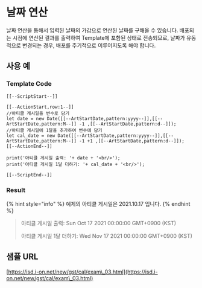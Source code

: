 # 날짜 연산

날짜 연산을 통해서 입력된 날짜의 가감으로 연산된 날짜를 구해올 수 있습니다. 배포되는 시점에 연산된 결과를 출력하여 Template에 포함된 상태로 전송되므로, 날짜가 유동적으로 변경되는 경우, 배포를 주기적으로 이루어지도록 해야 합니다.

## 사용 예&#x20;

### Template Code

```
[[--ScriptStart--]]

[[--ActionStart,row:1--]]
//아티클 게시일을 변수로 담기
let date = new Date([[--ArtStartDate,pattern:yyyy--]],[[--ArtStartDate,pattern:M--]] -1 ,[[--ArtStartDate,pattern:d--]]);
//아티클 게시일에 1달을 추가하여 변수에 담기 
let cal_date = new Date([[--ArtStartDate,pattern:yyyy--]],[[--ArtStartDate,pattern:M--]] -1 +1 ,[[--ArtStartDate,pattern:d--]]);
[[--ActionEnd--]]

print('아티클 게시일 출력: '+ date + '<br/>');
print('아티클 게시일 1달 더하기: '+ cal_date + '<br/>');

[[--ScriptEnd--]]
```

### Result

{% hint style="info" %}
예제의 아티클 게시일은 2021.10.17 입니다.&#x20;
{% endhint %}

> 아티클 게시일 출력: Sun Oct 17 2021 00:00:00 GMT+0900 (KST)&#x20;
>
> 아티클 게시일 1달 더하기: Wed Nov 17 2021 00:00:00 GMT+0900 (KST)

## 샘플 URL

[https://isd.i-on.net/new/gst/cal/exam\_03.html](https://isd.i-on.net/new/gst/cal/exam\_03.html)

